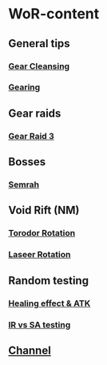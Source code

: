 # WoR-content

## General tips

### [Gear Cleansing](Gear-Cleansing.md)
### [Gearing](Gearing.md)

## Gear raids

### [Gear Raid 3](Gear-Raid-3.md)

## Bosses

### [Semrah](GB-2.md)


## Void Rift (NM)

### [Torodor Rotation](VR-Torodor.md)
### [Laseer Rotation](VR-Laseer.md)


## Random testing

### [Healing effect & ATK](HE-ATK.md)
### [IR vs SA testing](IR-SA-testing.md)


## [Channel](https://www.youtube.com/@Mawldor)
